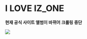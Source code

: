 <h1>I LOVE IZ_ONE</h1>

<strong>현재 공식 사이트 앨범이 바뀌어 크롤링 중단</strong>

<img src="http://spnimage.edaily.co.kr/images/Photo/files/NP/S/2018/10/PS18101500053.jpg">
